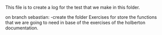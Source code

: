 This file is to create a log for the test that we make in this folder.

on branch sebastian:
-create the folder Exercises for store the functions that we are going to need in base of the exercises of the holberton documentation.
